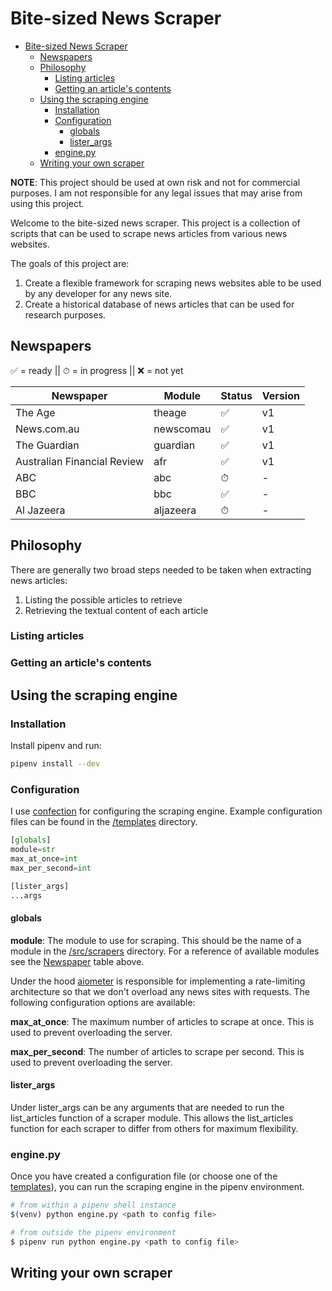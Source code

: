# Bite-sized News Scraper

- [Bite-sized News Scraper](#bite-sized-news-scraper)
  - [Newspapers](#newspapers)
  - [Philosophy](#philosophy)
    - [Listing articles](#listing-articles)
    - [Getting an article's contents](#getting-an-articles-contents)
  - [Using the scraping engine](#using-the-scraping-engine)
    - [Installation](#installation)
    - [Configuration](#configuration)
      - [globals](#globals)
      - [lister\_args](#lister_args)
    - [engine.py](#enginepy)
  - [Writing your own scraper](#writing-your-own-scraper)

**NOTE**: This project should be used at own risk and not for commercial purposes. I am not responsible for any legal issues that may arise from using this project.

Welcome to the bite-sized news scraper. This project is a collection of scripts that can be used to scrape news articles from various news websites.

The goals of this project are:
1. Create a flexible framework for scraping news websites able to be used by any developer for any news site.
2. Create a historical database of news articles that can be used for research purposes.

## Newspapers

✅ = ready || ⏱ = in progress || ❌ = not yet

**Newspaper** | **Module** | **Status** | **Version**
--- | --- | --- | ---
The Age | theage | ✅ | v1
News.com.au | newscomau | ✅ | v1
The Guardian | guardian | ✅ | v1
Australian Financial Review | afr | ✅ | v1
ABC | abc | ⏱ | -
BBC | bbc | ✅ | -
Al Jazeera | aljazeera | ⏱ | -

## Philosophy
There are generally two broad steps needed to be taken when extracting news articles:
1. Listing the possible articles to retrieve
2. Retrieving the textual content of each article

### Listing articles

### Getting an article's contents

## Using the scraping engine

### Installation

Install pipenv and run:

```bash
pipenv install --dev
```

### Configuration

I use [confection](https://github.com/explosion/confection) for configuring the scraping engine. Example configuration files can be found in the [/templates](src/templates/) directory.

```python
[globals]
module=str
max_at_once=int
max_per_second=int

[lister_args]
...args
```

#### globals

**module**: The module to use for scraping. This should be the name of a module in the [/src/scrapers](src/scrapers/) directory. For a reference of available modules see the [Newspaper](#newspapers) table above.

Under the hood [aiometer](https://github.com/florimondmanca/aiometer) is responsible for implementing a rate-limiting architecture so that we don't overload any news sites with requests. The following configuration options are available:

**max_at_once**: The maximum number of articles to scrape at once. This is used to prevent overloading the server.

**max_per_second**: The number of articles to scrape per second. This is used to prevent overloading the server.

#### lister_args

Under lister_args can be any arguments that are needed to run the list_articles function of a scraper module. This allows the list_articles function for each scraper to differ from others for maximum flexibility.

### engine.py

Once you have created a configuration file (or choose one of the [templates](src/templates/)), you can run the scraping engine in the pipenv environment.

```bash
# from within a pipenv shell instance
$(venv) python engine.py <path to config file>

# from outside the pipenv environment
$ pipenv run python engine.py <path to config file>
```

## Writing your own scraper
